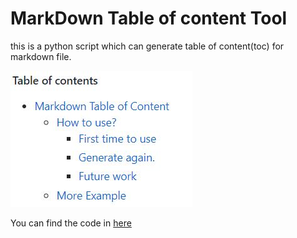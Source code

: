 # MarkDown Table of content Tool

this is a python script which can generate table of content(toc) for markdown file.

![](show.jpg)

You can find the code in [here][1]

[1]:https://github.com/DeepTrial/MarkdownTableOfContent

